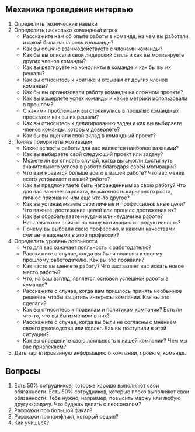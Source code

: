 ## Механика проведения интервью
1. Определить технические навыки
2. Определить насколько командный игрок
	- Расскажите нам об опыте работы в команде, на чем вы работали и какой была ваша роль в команде?
	- Как вы обычно взаимодействуете с членами команды?
	- Как бы вы описали свой лидерский стиль и как вы мотивируете других членов команды?
	- Как вы реагируете на конфликты в команде и как бы вы их решали?
	- Как вы относитесь к критике и отзывам от других членов команды?
	- Как бы вы организовали работу команды на сложном проекте?
	- Как вы измеряете успех команды и какие метрики использовали в прошлом?
	- С какими проблемами вы столкнулись в прошлых командных проектах и как вы их решали?
	- Как вы относитесь к делигированию задач и как вы выбираете членов команды, которым доверяете?
	- Как бы вы оценили свой вклад в командный проект? 
3. Понять приоритеты мотивации
	- Какие аспекты работы для вас являются наиболее важными?
	- Как вы выбираете свой следующий проект или задачу?
	- Можете ли вы описать случай, когда вы смогли достигнуть значительного успеха в работе благодаря своей мотивации?
	- Что вам нравится больше всего в вашей работе? Что вас менее всего устраивает в вашей работе?
	- Как вы предпочитаете быть награжденным за свою работу? Что для вас важнее: зарплата, возможность карьерного роста, личное признание или еще что-то другое?
	- Как вы устанавливаете свои личные и профессиональные цели? Что важнее: достижение целей или процесс достижения их?
	- Как вы обрабатываете неудачи или неудачи на работе? Насколько они влияют на вашу мотивацию и продуктивность?
	- Почему вы выбрали свою профессию, и какими качествами считаете важными в этой профессии?
4. Определить уровень лояльности
	- Что для вас означает лояльность к работодателю?
	- Расскажите о случае, когда вы были лояльны к своему прошлому работодателю. Как вы это проявили?
	- Как часто вы меняете работу? Что заставляет вас искать новое место работы?
	- Что, на ваш взгляд, является основой успешной работы в команде?
	- Расскажите о случае, когда вам пришлось принять необычное решение, чтобы защитить интересы компании. Как вы это сделали?
	- Как вы относитесь к правилам и политикам компании? Есть ли что-то, что вы бы изменили в них?
	- Расскажите о случае, когда вы были не согласны с мнением своего руководства или коллег. Как вы поступили в этой ситуации?
	- Как вы определите свою лояльность к нашей компании? Чем мы вас привлекаем? 
5. Дать таргетированную информацию о компании, проекте, команде.

## Вопросы
1. Есть 50% сотрудников, которые хорошо выполняют свои обязанности. Есть 50% сотрудников, которые плохо выполняют свои обязанности. Тебе нужно, например, повысить маржу или любую другую задачу. Что будешь делать с персоналом?
2. Расскажи про большой факап?
3. Расскажи про конфликт, который решил?
4. Как учишься?